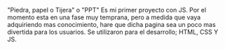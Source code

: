 "Piedra, papel o Tijera" o "PPT"
Es mi primer proyecto con JS.
Por el momento esta en una fase muy temprana, pero a medida que vaya adquiriendo mas conocimiento, hare que dicha pagina sea un poco mas divertida para los usuarios.
Se utilizaron para el desarrollo; HTML, CSS Y JS.
